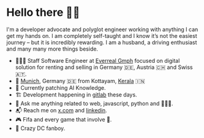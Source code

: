 <!-- <img align="right" src="https://github.com/labtocat/labtocat/blob/master/bats.png" alt="Illustration of me everyday" width=180px height=400px /> -->

# Hello there 👋🏽

I'm a developer advocate and polyglot engineer working with anything I can get my hands on. I am completely self-taught and I know it’s not the easiest journey – but it is incredibly rewarding.
I am a husband, a driving enthusiast and many many more things beside.

- 👨🏽‍💻 Staff Software Engineer at [Everreal Gmph](https://www.everreal.co/) focused on digital solution for renting and selling in Germany 🇩🇪, Austria 🇨🇭 and Swiss 🇦🇹.
- 📍 [Munich](https://en.wikipedia.org/wiki/Munich), Germany 🇩🇪 from Kottayam, [Kerala](https://en.wikipedia.org/wiki/Kerala) 🇮🇳
- 🤖 Currently patching AI Knowledge.
- 🏗 Development happening in [gitlab](https://gitlab.com/sachin-philip) these days.
- 💬 Ask me anything related to web, javascript, python and 👨🏽‍💻.
- 📬 Reach me on [x.com](https://x.com/sachin_philip) and [linkedin](https://www.linkedin.com/in/sachinphilip/).
- 🎮 Fifa and every game that involve 🔫.
- 🍿 Crazy DC fanboy.
